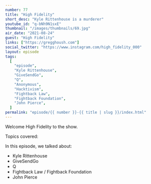 ```yaml
---
number: 77
title: "High Fidelity"
short_desc: "Kyle Rittenhouse is a murderer"
youtube_id: "q-bNh9N1sxE"
thumbnail: "/images/thumbnails/69.jpg"
air_date: "2021-08-24"
guest: "High Fidelity"
links: ["https://gregghoush.com"]
social_twitter: "https://www.instagram.com/high_fidelity_000"
layout: episode
tags:
  [
    "episode",
    "Kyle Rittenhouse",
    "GiveSendGo",
    "Q",
    "Anonymous",
    "Hacktivism",
    "Fightback Law",
    "Fightback Foundation",
    "John Pierce",
  ]
permalink: "episode/{{ number }}-{{ title | slug }}/index.html"
---
```


Welcome High Fidelity to the show.

Topics covered:

In this episode, we talked about:

- Kyle Rittenhouse
- GiveSendGo
- Q
- Fightback Law / Fightback Foundation
- John Pierce
